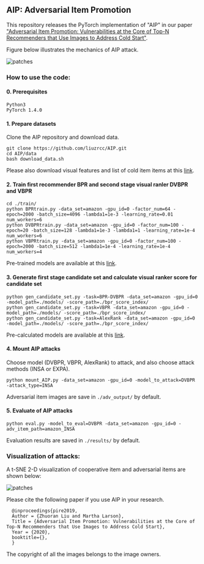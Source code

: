 ## AIP: Adversarial Item Promotion

This repository releases the PyTorch implementation of "AIP" in our paper ["Adversarial Item Promotion: Vulnerabilities at the Core of Top-N Recommenders that Use Images to Address Cold Start"](https://arxiv.org/abs/1901.10332).

Figure below illustrates the mechanics of AIP attack. 

![patches](https://github.com/liuzrcc/PIRE/blob/master/figures/diagram_1_adv_recsys.png)


### How to use the code:
#### 0. Prerequisites
```
Python3
PyTorch 1.4.0
```

#### 1. Prepare datasets

Clone the AIP repository and download data.

```
git clone https://github.com/liuzrcc/AIP.git
cd AIP/data
bash download_data.sh
```
Please also download visual features and list of cold item items at this [link](??).

#### 2. Train first recommender BPR and second stage visual ranler DVBPR and VBPR


```
cd ./train/
python BPRtrain.py -data_set=amazon -gpu_id=0 -factor_num=64 -epoch=2000 -batch_size=4096 -lambda1=1e-3 -learning_rate=0.01 num_workers=6
python DVBPRtrain.py -data_set=amazon -gpu_id=0 -factor_num=100 -epoch=20 -batch_size=128 -lambda1=1e-3 -lambda1=1 -learning_rate=1e-4 num_workers=6
python VBPRtrain.py -data_set=amazon -gpu_id=0 -factor_num=100 -epoch=2000 -batch_size=512 -lambda1=1e-4 -learning_rate=1e-4 num_workers=4
```
Pre-trained models are available at this [link](??).


#### 3. Generate first stage candidate set and calculate visual ranker score for candidate set

```
python gen_candidate_set.py -task=BPR-DVBPR -data_set=amazon -gpu_id=0 -model_path=./models/ -score_path=./bpr_score_index/
python gen_candidate_set.py -task=VBPR -data_set=amazon -gpu_id=0 -model_path=./models/ -score_path=./bpr_score_index/
python gen_candidate_set.py -task=AlexRank -data_set=amazon -gpu_id=0 -model_path=./models/ -score_path=./bpr_score_index/
```
Pre-calculated models are available at this [link](??).


#### 4. Mount AIP attacks

Choose model (DVBPR, VBPR, AlexRank) to attack, and also choose attack methods (INSA or EXPA).

```
python mount_AIP.py -data_set=amazon -gpu_id=0 -model_to_attack=DVBPR -attack_type=INSA
```
Adversarial item images are save in `./adv_output/` by default.

#### 5. Evaluate of AIP attacks

```
python eval.py -model_to_eval=DVBPR -data_set=amazon -gpu_id=0 -adv_item_path=amazon_INSA
```
Evaluation results are saved in `./results/` by default.

### Visualization of attacks:

A t-SNE 2-D visualization of cooperative item and adversarial items are shown below:

![patches](https://github.com/liuzrcc/PIRE/blob/master/figures/tsne_DVBPR.png)


Please cite the following paper if you use AIP in your research.

      @inproceedings{pire2019,
      Author = {Zhuoran Liu and Martha Larson},
      Title = {Adversarial Item Promotion: Vulnerabilities at the Core of Top-N Recommenders that Use Images to Address Cold Start},
      Year = {2020},
      booktitle={},
      }
      
The copyright of all the images belongs to the image owners.
